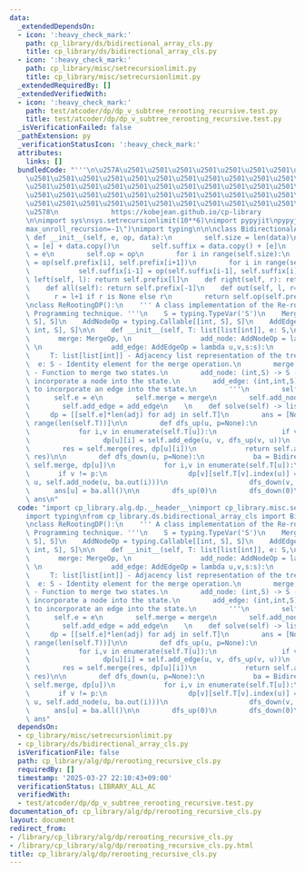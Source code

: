 ```yaml
---
data:
  _extendedDependsOn:
  - icon: ':heavy_check_mark:'
    path: cp_library/ds/bidirectional_array_cls.py
    title: cp_library/ds/bidirectional_array_cls.py
  - icon: ':heavy_check_mark:'
    path: cp_library/misc/setrecursionlimit.py
    title: cp_library/misc/setrecursionlimit.py
  _extendedRequiredBy: []
  _extendedVerifiedWith:
  - icon: ':heavy_check_mark:'
    path: test/atcoder/dp/dp_v_subtree_rerooting_recursive.test.py
    title: test/atcoder/dp/dp_v_subtree_rerooting_recursive.test.py
  _isVerificationFailed: false
  _pathExtension: py
  _verificationStatusIcon: ':heavy_check_mark:'
  attributes:
    links: []
  bundledCode: "'''\n\u257A\u2501\u2501\u2501\u2501\u2501\u2501\u2501\u2501\u2501\u2501\
    \u2501\u2501\u2501\u2501\u2501\u2501\u2501\u2501\u2501\u2501\u2501\u2501\u2501\
    \u2501\u2501\u2501\u2501\u2501\u2501\u2501\u2501\u2501\u2501\u2501\u2501\u2501\
    \u2501\u2501\u2501\u2501\u2501\u2501\u2501\u2501\u2501\u2501\u2501\u2501\u2501\
    \u2501\u2501\u2501\u2501\u2501\u2501\u2501\u2501\u2501\u2501\u2501\u2501\u2501\
    \u2578\n             https://kobejean.github.io/cp-library               \n'''\n\
    \n\nimport sys\nsys.setrecursionlimit(10**6)\nimport pypyjit\npypyjit.set_param(\"\
    max_unroll_recursion=-1\")\nimport typing\n\n\nclass BidirectionalArray:\n   \
    \ def __init__(self, e, op, data):\n        self.size = len(data)\n        self.prefix\
    \ = [e] + data.copy()\n        self.suffix = data.copy() + [e]\n        self.e\
    \ = e\n        self.op = op\n        for i in range(self.size):\n            self.prefix[i+1]\
    \ = op(self.prefix[i], self.prefix[i+1])\n        for i in range(self.size,0,-1):\n\
    \            self.suffix[i-1] = op(self.suffix[i-1], self.suffix[i])\n    def\
    \ left(self, l): return self.prefix[l]\n    def right(self, r): return self.suffix[r]\n\
    \    def all(self): return self.prefix[-1]\n    def out(self, l, r=None):\n  \
    \      r = l+1 if r is None else r\n        return self.op(self.prefix[l], self.suffix[r])\n\
    \nclass ReRootingDP():\n    ''' A class implementation of the Re-rooting Dynamic\
    \ Programming technique. '''\n    S = typing.TypeVar('S')\n    MergeOp = typing.Callable[[S,\
    \ S], S]\n    AddNodeOp = typing.Callable[[int, S], S]\n    AddEdgeOp = typing.Callable[[int,\
    \ int, S], S]\n\n    def __init__(self, T: list[list[int]], e: S,\n          \
    \       merge: MergeOp, \n                 add_node: AddNodeOp = lambda u,s:s,\
    \ \n                 add_edge: AddEdgeOp = lambda u,v,s:s):\n        '''\n   \
    \     T: list[list[int]] - Adjacency list representation of the tree.\n      \
    \  e: S - Identity element for the merge operation.\n        merge: (S,S) -> S\
    \ - Function to merge two states.\n        add_node: (int,S) -> S - Function to\
    \ incorporate a node into the state.\n        add_edge: (int,int,S) -> S - Function\
    \ to incorporate an edge into the state.\n        '''\n        self.T = T\n  \
    \      self.e = e\n        self.merge = merge\n        self.add_node = add_node\n\
    \        self.add_edge = add_edge\n    \n    def solve(self) -> list[S]:\n   \
    \     dp = [[self.e]*len(adj) for adj in self.T]\n        ans = [None for _ in\
    \ range(len(self.T))]\n\n        def dfs_up(u, p=None):\n            res = self.e\n\
    \            for i,v in enumerate(self.T[u]):\n                if v != p:\n  \
    \                  dp[u][i] = self.add_edge(u, v, dfs_up(v, u))\n            \
    \        res = self.merge(res, dp[u][i])\n            return self.add_node(u,\
    \ res)\n\n        def dfs_down(u, p=None):\n            ba = BidirectionalArray(self.e,\
    \ self.merge, dp[u])\n            for i,v in enumerate(self.T[u]):\n         \
    \       if v != p:\n                    dp[v][self.T[v].index(u)] = self.add_edge(v,\
    \ u, self.add_node(u, ba.out(i)))\n                    dfs_down(v, u)\n      \
    \      ans[u] = ba.all()\n\n        dfs_up(0)\n        dfs_down(0)\n        return\
    \ ans\n"
  code: "import cp_library.alg.dp.__header__\nimport cp_library.misc.setrecursionlimit\n\
    import typing\nfrom cp_library.ds.bidirectional_array_cls import BidirectionalArray\n\
    \nclass ReRootingDP():\n    ''' A class implementation of the Re-rooting Dynamic\
    \ Programming technique. '''\n    S = typing.TypeVar('S')\n    MergeOp = typing.Callable[[S,\
    \ S], S]\n    AddNodeOp = typing.Callable[[int, S], S]\n    AddEdgeOp = typing.Callable[[int,\
    \ int, S], S]\n\n    def __init__(self, T: list[list[int]], e: S,\n          \
    \       merge: MergeOp, \n                 add_node: AddNodeOp = lambda u,s:s,\
    \ \n                 add_edge: AddEdgeOp = lambda u,v,s:s):\n        '''\n   \
    \     T: list[list[int]] - Adjacency list representation of the tree.\n      \
    \  e: S - Identity element for the merge operation.\n        merge: (S,S) -> S\
    \ - Function to merge two states.\n        add_node: (int,S) -> S - Function to\
    \ incorporate a node into the state.\n        add_edge: (int,int,S) -> S - Function\
    \ to incorporate an edge into the state.\n        '''\n        self.T = T\n  \
    \      self.e = e\n        self.merge = merge\n        self.add_node = add_node\n\
    \        self.add_edge = add_edge\n    \n    def solve(self) -> list[S]:\n   \
    \     dp = [[self.e]*len(adj) for adj in self.T]\n        ans = [None for _ in\
    \ range(len(self.T))]\n\n        def dfs_up(u, p=None):\n            res = self.e\n\
    \            for i,v in enumerate(self.T[u]):\n                if v != p:\n  \
    \                  dp[u][i] = self.add_edge(u, v, dfs_up(v, u))\n            \
    \        res = self.merge(res, dp[u][i])\n            return self.add_node(u,\
    \ res)\n\n        def dfs_down(u, p=None):\n            ba = BidirectionalArray(self.e,\
    \ self.merge, dp[u])\n            for i,v in enumerate(self.T[u]):\n         \
    \       if v != p:\n                    dp[v][self.T[v].index(u)] = self.add_edge(v,\
    \ u, self.add_node(u, ba.out(i)))\n                    dfs_down(v, u)\n      \
    \      ans[u] = ba.all()\n\n        dfs_up(0)\n        dfs_down(0)\n        return\
    \ ans"
  dependsOn:
  - cp_library/misc/setrecursionlimit.py
  - cp_library/ds/bidirectional_array_cls.py
  isVerificationFile: false
  path: cp_library/alg/dp/rerooting_recursive_cls.py
  requiredBy: []
  timestamp: '2025-03-27 22:10:43+09:00'
  verificationStatus: LIBRARY_ALL_AC
  verifiedWith:
  - test/atcoder/dp/dp_v_subtree_rerooting_recursive.test.py
documentation_of: cp_library/alg/dp/rerooting_recursive_cls.py
layout: document
redirect_from:
- /library/cp_library/alg/dp/rerooting_recursive_cls.py
- /library/cp_library/alg/dp/rerooting_recursive_cls.py.html
title: cp_library/alg/dp/rerooting_recursive_cls.py
---
```

